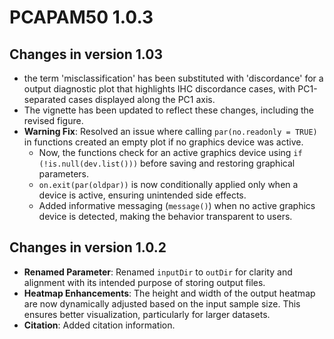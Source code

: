 # PCAPAM50 1.0.3

## Changes in version 1.03
- the term 'misclassification' has been substituted with 'discordance' for a output diagnostic plot that highlights IHC discordance cases, with PC1-separated cases displayed along the PC1 axis.
- The vignette has been updated to reflect these changes, including the revised figure.
- **Warning Fix**: Resolved an issue where calling `par(no.readonly = TRUE)` in functions created an empty plot if no graphics device was active.
  - Now, the functions check for an active graphics device using `if (!is.null(dev.list()))` before saving and restoring graphical parameters.
  - `on.exit(par(oldpar))` is now conditionally applied only when a device is active, ensuring unintended side effects.
  - Added informative messaging (`message()`) when no active graphics device is detected, making the behavior transparent to users.


## Changes in version 1.0.2
- **Renamed Parameter**: Renamed `inputDir` to `outDir` for clarity and alignment with its intended purpose of storing output files.
- **Heatmap Enhancements**: The height and width of the output heatmap are now dynamically adjusted based on the input sample size. This ensures better visualization, particularly for larger datasets.
- **Citation**: Added citation information.
